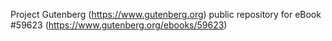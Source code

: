 Project Gutenberg (https://www.gutenberg.org) public repository for
eBook #59623 (https://www.gutenberg.org/ebooks/59623)
